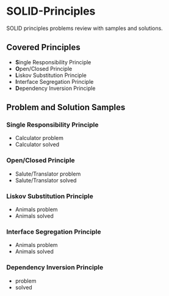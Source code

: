 # SOLID-Principles
SOLID principles problems review with samples and solutions.

## Covered Principles
- **S**ingle Responsibility Principle
- **O**pen/Closed Principle
- **L**iskov Substitution Principle
- **I**nterface Segregation Principle
- **D**ependency Inversion Principle

## Problem and Solution Samples
### Single Responsibility Principle
- Calculator problem
- Calculator solved
### Open/Closed Principle
- Salute/Translator problem
- Salute/Translator solved
### Liskov Substitution Principle
- Animals problem
- Animals solved
### Interface Segregation Principle
- Animals problem
- Animals solved
### Dependency Inversion Principle
- <Pending> problem
- <Pending> solved
